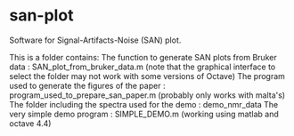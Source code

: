 # san-plot
Software for Signal-Artifacts-Noise (SAN) plot.

This is a folder contains:
The function to generate SAN plots from Bruker data : SAN_plot_from_bruker_data.m (note that the graphical interface to select the folder may not work with some versions of Octave)
The program used to generate the figures of the paper : program_used_to_prepare_san_paper.m (probably only works with malta's)
The folder including the spectra used for the demo : demo_nmr_data
The very simple demo program : SIMPLE_DEMO.m (working using matlab and octave 4.4)